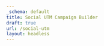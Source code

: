 ```yaml
---
_schema: default
title: Social UTM Campaign Builder
draft: true
url: /social-utm
layout: headless
---
```

<div class="cms-embed" data-cms-embed="PHNjcmlwdCB0eXBlPSJ0ZXh0L2phdmFzY3JpcHQiIHNyYz0iaHR0cHM6Ly9mb3JtLmpvdGZvcm0uY29tL2pzZm9ybS8yMzE3MDUwMjc0MTAwMzkiPjwvc2NyaXB0Pg=="><script type="text/javascript" src="https://form.jotform.com/jsform/231705027410039"></script></div>